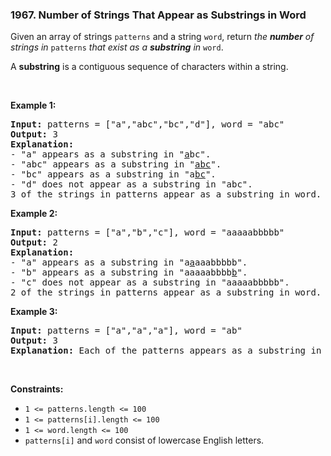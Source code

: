 <h3 align="left"> 1967. Number of Strings That Appear as Substrings in Word</h3>
<div><p>Given an array of strings <code>patterns</code> and a string <code>word</code>, return <em>the <strong>number</strong> of strings in </em><code>patterns</code><em> that exist as a <strong>substring</strong> in </em><code>word</code>.</p>

<p>A <strong>substring</strong> is a contiguous sequence of characters within a string.</p>

<p>&nbsp;</p>
<p><strong>Example 1:</strong></p>

<pre><strong>Input:</strong> patterns = ["a","abc","bc","d"], word = "abc"
<strong>Output:</strong> 3
<strong>Explanation:</strong>
- "a" appears as a substring in "<u>a</u>bc".
- "abc" appears as a substring in "<u>abc</u>".
- "bc" appears as a substring in "a<u>bc</u>".
- "d" does not appear as a substring in "abc".
3 of the strings in patterns appear as a substring in word.
</pre>

<p><strong>Example 2:</strong></p>

<pre><strong>Input:</strong> patterns = ["a","b","c"], word = "aaaaabbbbb"
<strong>Output:</strong> 2
<strong>Explanation:</strong>
- "a" appears as a substring in "a<u>a</u>aaabbbbb".
- "b" appears as a substring in "aaaaabbbb<u>b</u>".
- "c" does not appear as a substring in "aaaaabbbbb".
2 of the strings in patterns appear as a substring in word.
</pre>

<p><strong>Example 3:</strong></p>

<pre><strong>Input:</strong> patterns = ["a","a","a"], word = "ab"
<strong>Output:</strong> 3
<strong>Explanation:</strong> Each of the patterns appears as a substring in word "<u>a</u>b".
</pre>

<p>&nbsp;</p>
<p><strong>Constraints:</strong></p>

<ul>
	<li><code>1 &lt;= patterns.length &lt;= 100</code></li>
	<li><code>1 &lt;= patterns[i].length &lt;= 100</code></li>
	<li><code>1 &lt;= word.length &lt;= 100</code></li>
	<li><code>patterns[i]</code> and <code>word</code> consist of lowercase English letters.</li>
</ul>
</div>